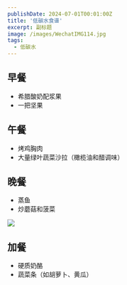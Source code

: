 ```yaml
---
publishDate: 2024-07-01T00:01:00Z
title: '低碳水食谱'
excerpt: 副标题
image: /images/WechatIMG114.jpg
tags:
  - 低碳水
---
```


## 早餐
- 希腊酸奶配浆果
- 一把坚果

## 午餐
- 烤鸡胸肉
- 大量绿叶蔬菜沙拉（橄榄油和醋调味）

## 晚餐
- 蒸鱼
- 炒蘑菇和菠菜

![](/images/WechatIMG120.jpg)

## 加餐
- 硬质奶酪
- 蔬菜条（如胡萝卜、黄瓜）
